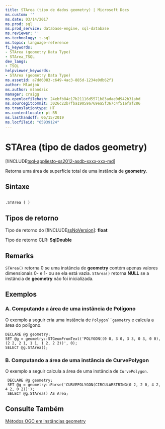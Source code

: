 ```yaml
---
title: STArea (tipo de dados geometry) | Microsoft Docs
ms.custom: ''
ms.date: 03/14/2017
ms.prod: sql
ms.prod_service: database-engine, sql-database
ms.reviewer: ''
ms.technology: t-sql
ms.topic: language-reference
f1_keywords:
- STArea (geometry Data Type)
- STArea_TSQL
dev_langs:
- TSQL
helpviewer_keywords:
- STArea (geometry Data Type)
ms.assetid: a7dd6083-c649-4ac3-885d-1234e0db62f1
author: MladjoA
ms.author: mlandzic
manager: craigg
ms.openlocfilehash: 24ebfb84c17b21116d5571b83adae0d942b31abd
ms.sourcegitcommit: 3026c22b7fba19059a769ea5f367c4f51efaf286
ms.translationtype: HT
ms.contentlocale: pt-BR
ms.lasthandoff: 06/15/2019
ms.locfileid: "65939124"
---
```

# <a name="starea-geometry-data-type"></a>STArea (tipo de dados geometry)
[!INCLUDE[tsql-appliesto-ss2012-asdb-xxxx-xxx-md](../../includes/tsql-appliesto-ss2012-asdb-xxxx-xxx-md.md)]

  Retorna uma área de superfície total de uma instância de **geometry**.  
  
## <a name="syntax"></a>Sintaxe  
  
```  
  
.STArea ( )  
```  
  
## <a name="return-types"></a>Tipos de retorno  
 Tipo de retorno do [!INCLUDE[ssNoVersion](../../includes/ssnoversion-md.md)]: **float**  
  
 Tipo de retorno CLR: **SqlDouble**  
  
## <a name="remarks"></a>Remarks  
 `STArea()` retorna 0 se uma instância de **geometry** contém apenas valores dimensionais 0- e 1- ou se ela está vazia. `STArea()` retorna **NULL** se a instância de **geometry** não foi inicializada.  
  
## <a name="examples"></a>Exemplos  
  
### <a name="a-computing-the-area-of-a-polygon-instance"></a>A. Computando a área de uma instância de Polígono  
 O exemplo a seguir cria uma instância de `Polygon``geometry` e calcula a área do polígono.  
  
```  
DECLARE @g geometry;  
SET @g = geometry::STGeomFromText('POLYGON((0 0, 3 0, 3 3, 0 3, 0 0),(2 2, 2 1, 1 1, 1 2, 2 2))', 0);  
SELECT @g.STArea();  
```  
  
### <a name="b-computing-the-area-of-a-curvepolygon-instance"></a>B. Computando a área de uma instância de CurvePolygon  
 O exemplo a seguir calcula a área de uma instância de `CurvePolygon`.  
  
```
 DECLARE @g geometry;  
 SET @g = geometry::Parse('CURVEPOLYGON(CIRCULARSTRING(0 2, 2 0, 4 2, 4 2, 0 2))');  
 SELECT @g.STArea() AS Area;
 ```  
  
## <a name="see-also"></a>Consulte Também  
 [Métodos OGC em instâncias geometry](../../t-sql/spatial-geometry/ogc-methods-on-geometry-instances.md)  
  
  
